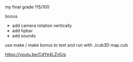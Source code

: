 my final grade 115/100

bonus
- add camera rotation vertically
- add hpbar
- add sounds

use make / make bonus to test and run with ./cub3D map.cub

https://youtu.be/CdYe4LZnlUs

